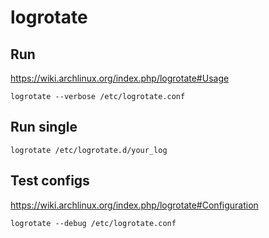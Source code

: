 # logrotate

## Run

https://wiki.archlinux.org/index.php/logrotate#Usage

    logrotate --verbose /etc/logrotate.conf

## Run single

    logrotate /etc/logrotate.d/your_log

## Test configs

https://wiki.archlinux.org/index.php/logrotate#Configuration

    logrotate --debug /etc/logrotate.conf
